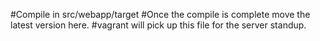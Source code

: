 #Compile in src/webapp/target
#Once the compile is complete move the latest version here.
#vagrant will pick up this file for the server standup.